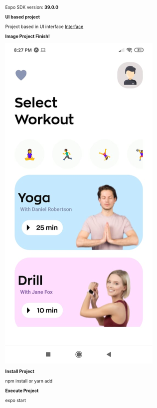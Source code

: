 Expo SDK version: **39.0.0**

**UI based project**

Project based in UI interface [Interface](https://dribbble.com/shots/14498922-PopSugar-Fitness-App-Concept)

**Image Project Finish!**

![alt text](https://github.com/nelson-sepulveda/select-workout-RN/blob/master/finish.jpeg?raw=true)


**Install Project**

npm install or yarn add

**Execute Project**

expo start